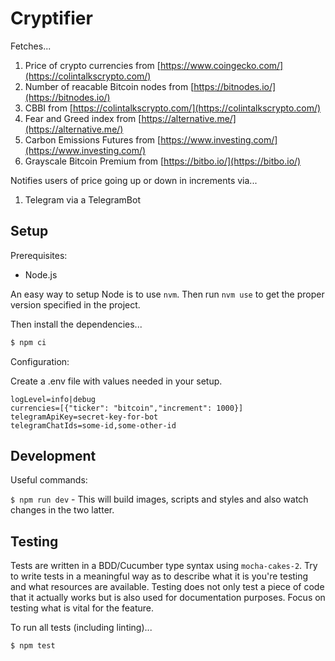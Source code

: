# Cryptifier

Fetches...

1. Price of crypto currencies from [https://www.coingecko.com/](https://colintalkscrypto.com/)
2. Number of reacable Bitcoin nodes from [https://bitnodes.io/](https://bitnodes.io/)
3. CBBI from [https://colintalkscrypto.com/](https://colintalkscrypto.com/)
3. Fear and Greed index from [https://alternative.me/](https://alternative.me/)
4. Carbon Emissions Futures from [https://www.investing.com/](https://www.investing.com/)
5. Grayscale Bitcoin Premium from [https://bitbo.io/](https://bitbo.io/)

Notifies users of price going up or down in increments via...

1. Telegram via a TelegramBot

## Setup

Prerequisites:

- Node.js

An easy way to setup Node is to use `nvm`. Then run `nvm use` to get the proper version specified in the project.

Then install the dependencies...

```bash
$ npm ci
```

Configuration:

Create a .env file with values needed in your setup.

```
logLevel=info|debug
currencies=[{"ticker": "bitcoin","increment": 1000}]
telegramApiKey=secret-key-for-bot
telegramChatIds=some-id,some-other-id
```

## Development

Useful commands:

`$ npm run dev` - This will build images, scripts and styles and also watch changes in the two latter.

## Testing

Tests are written in a BDD/Cucumber type syntax using `mocha-cakes-2`. Try to write tests in a meaningful way as to 
describe what it is you're testing and what resources are available. Testing does not only test a piece of code that it 
actually works but is also used for documentation purposes. Focus on testing what is vital for the feature.

To run all tests (including linting)...

```bash
$ npm test
```
